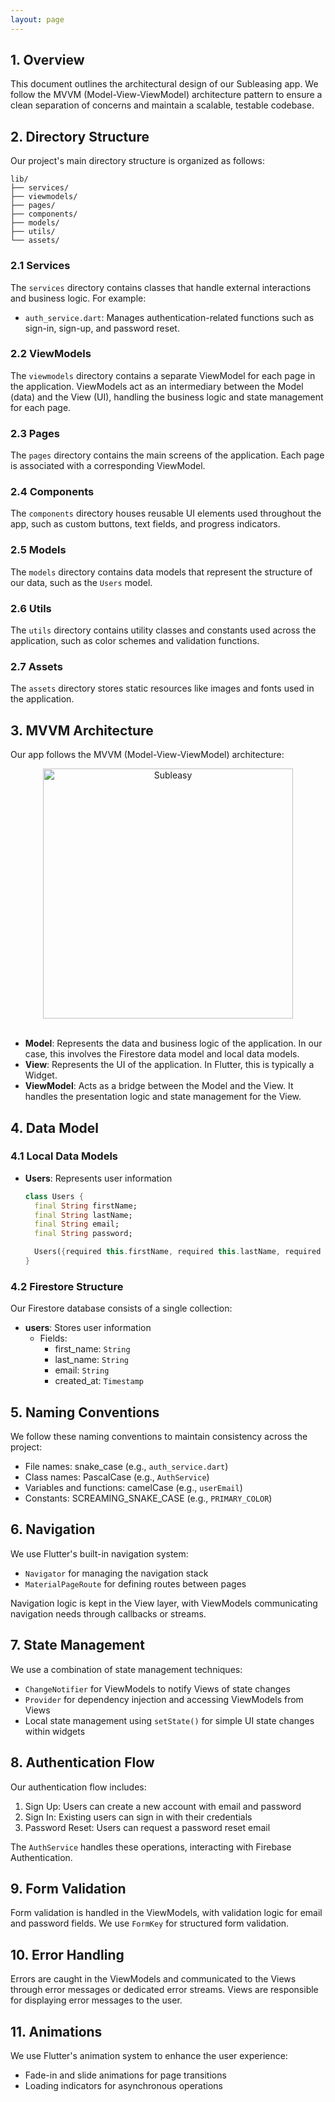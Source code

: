 ```yaml
---
layout: page
---
```


## 1. Overview

This document outlines the architectural design of our Subleasing app. We follow the MVVM (Model-View-ViewModel) architecture pattern to ensure a clean separation of concerns and maintain a scalable, testable codebase.

## 2. Directory Structure

Our project's main directory structure is organized as follows:

```
lib/
├── services/
├── viewmodels/
├── pages/
├── components/
├── models/
├── utils/
└── assets/
```

### 2.1 Services

The `services` directory contains classes that handle external interactions and business logic. For example:
- `auth_service.dart`: Manages authentication-related functions such as sign-in, sign-up, and password reset.

### 2.2 ViewModels

The `viewmodels` directory contains a separate ViewModel for each page in the application. ViewModels act as an intermediary between the Model (data) and the View (UI), handling the business logic and state management for each page.

### 2.3 Pages

The `pages` directory contains the main screens of the application. Each page is associated with a corresponding ViewModel.

### 2.4 Components

The `components` directory houses reusable UI elements used throughout the app, such as custom buttons, text fields, and progress indicators.

### 2.5 Models

The `models` directory contains data models that represent the structure of our data, such as the `Users` model.

### 2.6 Utils

The `utils` directory contains utility classes and constants used across the application, such as color schemes and validation functions.

### 2.7 Assets

The `assets` directory stores static resources like images and fonts used in the application.

## 3. MVVM Architecture

Our app follows the MVVM (Model-View-ViewModel) architecture:

<div style="text-align: center;">
    <img src="{{site.baseurl}}/assets/MVVM.jpg" alt="Subleasy" width="400" >
</div>

<br>

- **Model**: Represents the data and business logic of the application. In our case, this involves the Firestore data model and local data models.
- **View**: Represents the UI of the application. In Flutter, this is typically a Widget.
- **ViewModel**: Acts as a bridge between the Model and the View. It handles the presentation logic and state management for the View.

## 4. Data Model

### 4.1 Local Data Models

- **Users**: Represents user information
  ```dart
  class Users {
    final String firstName;
    final String lastName;
    final String email;
    final String password;

    Users({required this.firstName, required this.lastName, required this.email, required this.password});
  }
  ```

### 4.2 Firestore Structure

Our Firestore database consists of a single collection:

- **users**: Stores user information
  - Fields:
    - first_name: `String`
    - last_name: `String`
    - email: `String`
    - created_at: `Timestamp`

## 5. Naming Conventions

We follow these naming conventions to maintain consistency across the project:

- File names: snake_case (e.g., `auth_service.dart`)
- Class names: PascalCase (e.g., `AuthService`)
- Variables and functions: camelCase (e.g., `userEmail`)
- Constants: SCREAMING_SNAKE_CASE (e.g., `PRIMARY_COLOR`)

## 6. Navigation

We use Flutter's built-in navigation system:

- `Navigator` for managing the navigation stack
- `MaterialPageRoute` for defining routes between pages

Navigation logic is kept in the View layer, with ViewModels communicating navigation needs through callbacks or streams.

## 7. State Management

We use a combination of state management techniques:

- `ChangeNotifier` for ViewModels to notify Views of state changes
- `Provider` for dependency injection and accessing ViewModels from Views
- Local state management using `setState()` for simple UI state changes within widgets

## 8. Authentication Flow

Our authentication flow includes:

1. Sign Up: Users can create a new account with email and password
2. Sign In: Existing users can sign in with their credentials
3. Password Reset: Users can request a password reset email

The `AuthService` handles these operations, interacting with Firebase Authentication.

## 9. Form Validation

Form validation is handled in the ViewModels, with validation logic for email and password fields. We use `FormKey` for structured form validation.

## 10. Error Handling

Errors are caught in the ViewModels and communicated to the Views through error messages or dedicated error streams. Views are responsible for displaying error messages to the user.

## 11. Animations

We use Flutter's animation system to enhance the user experience:

- Fade-in and slide animations for page transitions
- Loading indicators for asynchronous operations

